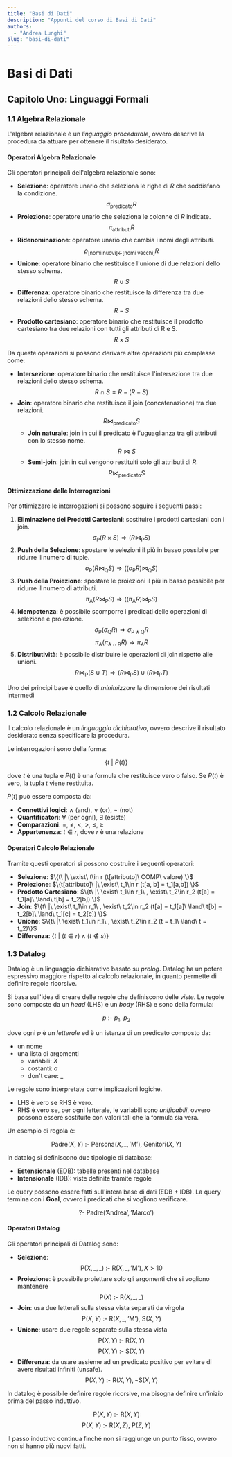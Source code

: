 ```yaml
---
title: "Basi di Dati"
description: "Appunti del corso di Basi di Dati"
authors:
  - "Andrea Lunghi"
slug: "basi-di-dati"
---
```


# Basi di Dati

## Capitolo Uno: Linguaggi Formali

### 1.1 Algebra Relazionale

L'algebra relazionale è un _linguaggio procedurale_, ovvero descrive la procedura da attuare per ottenere il risultato desiderato.

#### Operatori Algebra Relazionale

Gli operatori principali dell'algebra relazionale sono:

- **Selezione**: operatore unario che seleziona le righe di $R$ che soddisfano la condizione.
  $$\sigma_{\text{predicato}}R$$
- **Proiezione**: operatore unario che seleziona le colonne di $R$ indicate.
  $$\pi_{\text{attributi}}R$$
- **Ridenominazione**: operatore unario che cambia i nomi degli attributi.
  $$\rho_{\text{[nomi nuovi]←[nomi vecchi]}}R$$
- **Unione**: operatore binario che restituisce l'unione di due relazioni dello stesso schema.
  $$R\cup S$$
- **Differenza**: operatore binario che restituisce la differenza tra due relazioni dello stesso schema.
  $$R-S$$
- **Prodotto cartesiano**: operatore binario che restituisce il prodotto cartesiano tra due relazioni con tutti gli attributi di R e S.
  $$R\times S$$

Da queste operazioni si possono derivare altre operazioni più complesse come:

- **Intersezione**: operatore binario che restituisce l'intersezione tra due relazioni dello stesso schema.
  $$R\cap S = R - (R-S)$$
- **Join**: operatore binario che restituisce il join (concatenazione) tra due relazioni.
  $$R\bowtie_{\text{predicato}} S$$
  - **Join naturale**: join in cui il predicato è l'uguaglianza tra gli attributi con lo stesso nome.
    $$R\bowtie S$$
  - **Semi-join**: join in cui vengono restituiti solo gli attributi di $R$.
    $$R\ltimes_{\text{predicato}} S$$

#### Ottimizzazione delle Interrogazioni

Per ottimizzare le interrogazioni si possono seguire i seguenti passi:

1. **Eliminazione dei Prodotti Cartesiani**: sostituire i prodotti cartesiani con i join.
   $$\sigma_{\text{P}}(R\times S) \Rightarrow (R\bowtie_{\text{P}} S)$$
2. **Push della Selezione**: spostare le selezioni il più in basso possibile per ridurre il numero di tuple.
   $$\sigma_{\text{P}}(R\bowtie_{\text{Q}} S) \Rightarrow ((\sigma_{\text{P}}R)\bowtie_{\text{Q}} S)$$
3. **Push della Proiezione**: spostare le proiezioni il più in basso possibile per ridurre il numero di attributi.
   $$\pi_{\text{A}}(R\bowtie_{\text{P}} S) \Rightarrow ((\pi_{\text{A}}R)\bowtie_{\text{P}} S)$$
4. **Idempotenza**: è possibile scomporre i predicati delle operazioni di selezione e proiezione.
   $$\sigma_{\text{P}}(\sigma_{\text{Q}}R) \Rightarrow \sigma_{\text{P}\land\text{Q}}R$$
   $$\pi_{\text{A}}(\pi_{\text{A}\cap\text{B}}R) \Rightarrow \pi_{A}R$$
5. **Distributività**: è possibile distribuire le operazioni di join rispetto alle unioni.
   $$R\bowtie_{\text{P}}(S\cup T) \Rightarrow (R\bowtie_{\text{P}}S)\cup(R\bowtie_{\text{P}}T)$$

Uno dei principi base è quello di _minimizzare_ la dimensione dei risultati intermedi

### 1.2 Calcolo Relazionale

Il calcolo relazionale è un _linguaggio dichiarativo_, ovvero descrive il risultato desiderato senza specificare la procedura.

Le interrogazioni sono della forma:

$$\{t\ |\ P(t)\}$$

dove $t$ è una tupla e $P(t)$ è una formula che restituisce vero o falso. Se $P(t)$ è vero, la tupla $t$ viene restituita.

$P(t)$ può essere composta da:

- **Connettivi logici**: $\land$ (and), $\lor$ (or), $\lnot$ (not)
- **Quantificatori**: $\forall$ (per ogni), $\exists$ (esiste)
- **Comparazioni**: $=$, $\neq$, $<$, $>$, $\leq$, $\geq$
- **Appartenenza**: $t \in r$, dove $r$ è una relazione

#### Operatori Calcolo Relazionale

Tramite questi operatori si possono costruire i seguenti operatori:

- **Selezione**: $\{t\ |\ \exist\ t\in r (t[attributo]\ COMP\ valore) \}$
- **Proiezione**: $\{t[attributo]\ |\ \exist\ t_1\in r (t[a, b] = t_1[a,b]) \}$
- **Prodotto Cartesiano**: $\{t\ |\ \exist\ t_1\in r_1\ , \exist\ t_2\in r_2 (t[a] = t_1[a]\ \land\ t[b] = t_2[b]) \}$
- **Join**: $\{t\ |\ \exist\ t_1\in r_1\ , \exist\ t_2\in r_2 (t[a] = t_1[a]\ \land\ t[b] = t_2[b]\ \land\ t_1[c] = t_2[c]) \}$
- **Unione**: $\{t\ |\ \exist\ t_1\in r_1\ , \exist\ t_2\in r_2 (t = t_1\ \land\ t = t_2)\}$
- **Differenza**: $\{t\ |\ (t \in r) \land (t \notin s)\}$

### 1.3 Datalog

Datalog è un linguaggio dichiarativo basato su _prolog_.
Datalog ha un potere espressivo maggiore rispetto al calcolo relazionale, in quanto permette di definire regole ricorsive.

Si basa sull'idea di creare delle regole che definiscono delle _viste_. Le regole sono composte da un _head_ (LHS) e un _body_ (RHS) e sono della formula:

$$p\ \text{:-} \ p_1,\ p_2$$

dove ogni $p$ è un _letterale_ ed è un istanza di un predicato composto da:

- un nome
- una lista di argomenti
  - variabili: $X$
  - costanti: $a$
  - don't care: $\_$

Le regole sono interpretate come implicazioni logiche.

- LHS è vero se RHS è vero.
- RHS è vero se, per ogni letterale, le variabili sono _unificabili_, ovvero possono essere sostituite con valori tali che la formula sia vera.

Un esempio di regola è:

$$\text{Padre}(X, Y)\ \text{:-}\ \text{Persona}(X, \_, \text{'M'}), \ \text{Genitori}(X,Y)$$

In datalog si definiscono due tipologie di database:

- **Estensionale** (EDB): tabelle presenti nel database
- **Intensionale** (IDB): viste definite tramite regole

Le query possono essere fatti sull'intera base di dati (EDB + IDB). La query termina con i **Goal**, ovvero i predicati che si vogliono verificare.

$$\text{?-}\ \text{Padre}(\text{'Andrea'}, \text{'Marco'})$$

#### Operatori Datalog

Gli operatori principali di Datalog sono:

- **Selezione**:
  $$\text{P}(X,\_,\_)\ \text{:-}\ \text{R}(X, \_, \text{'M'}), X > 10$$
- **Proiezione**: è possibile proiettare solo gli argomenti che si vogliono mantenere
  $$\text{P}(X)\ \text{:-}\ \text{R}(X, \_, \_)$$
- **Join**: usa due letterali sulla stessa vista separati da virgola
  $$\text{P}(X, Y)\ \text{:-}\ \text{R}(X, \_, \text{'M'}), \ \text{S}(X,Y)$$
- **Unione**: usare due regole separate sulla stessa vista
  $$\text{P}(X, Y)\ \text{:-}\ \text{R}(X, Y)$$
  $$\text{P}(X, Y)\ \text{:-}\ \text{S}(X, Y)$$
- **Differenza**: da usare assieme ad un predicato positivo per evitare di avere risultati infiniti (unsafe).
  $$\text{P}(X, Y)\ \text{:-}\ \text{R}(X, Y), \neg \text{S}(X, Y)$$

In datalog è possibile definire regole ricorsive, ma bisogna definire un'inizio prima del passo induttivo.

$$\text{P}(X, Y)\ \text{:-}\ \text{R}(X, Y)$$
$$\text{P}(X, Y)\ \text{:-}\ \text{R}(X, Z), \ \text{P}(Z, Y)$$

Il passo induttivo continua finché non si raggiunge un punto fisso, ovvero non si hanno più nuovi fatti.
